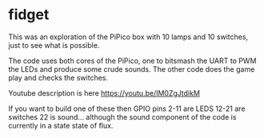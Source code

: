 # fidget
This was an exploration of the PiPico box with 10 lamps and 10 switches, just to see what is possible.

The code uses both cores of the PiPico, one to bitsmash the UART to PWM the LEDs and produce some crude sounds. The other code does the game play 
and checks the switches.


Youtube description is here
https://youtu.be/IM0ZgJtdikM

If you want to build one of these then GPIO pins 2-11 are LEDS 12-21 are switches 22 is sound... although the sound component of the code is currently in a state
state of flux.

